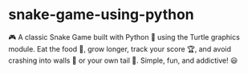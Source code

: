 # snake-game-using-python
🎮 A classic Snake Game built with Python 🐍 using the Turtle graphics module. Eat the food 🍎, grow longer, track your score 🏆, and avoid crashing into walls 🚧 or your own tail 🔁. Simple, fun, and addictive! 😃
